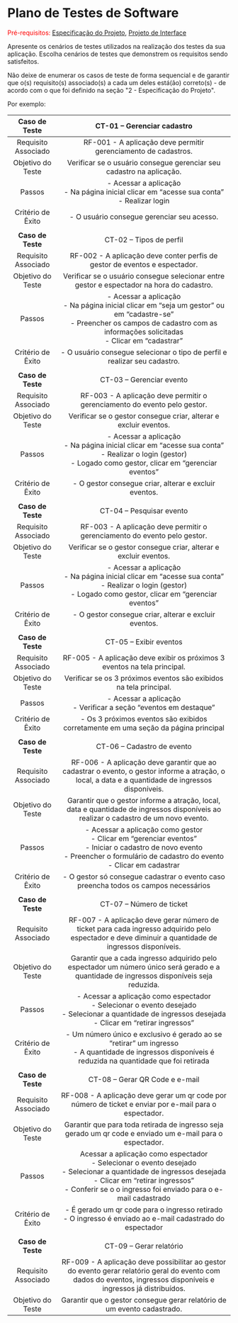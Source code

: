 # Plano de Testes de Software

<span style="color:red">Pré-requisitos: <a href="2-Especificação do Projeto.md"> Especificação do Projeto</a></span>, <a href="3-Projeto de Interface.md"> Projeto de Interface</a>

Apresente os cenários de testes utilizados na realização dos testes da sua aplicação. Escolha cenários de testes que demonstrem os requisitos sendo satisfeitos.

Não deixe de enumerar os casos de teste de forma sequencial e de garantir que o(s) requisito(s) associado(s) a cada um deles está(ão) correto(s) - de acordo com o que foi definido na seção "2 - Especificação do Projeto". 

Por exemplo:
 
| **Caso de Teste** | CT-01 – Gerenciar cadastro |
|:---:|:---:|
| Requisito Associado | RF-001 - A aplicação deve permitir gerenciamento de cadastros. |
| Objetivo do Teste | Verificar se o usuário consegue gerenciar seu cadastro na aplicação. |
| Passos | - Acessar a aplicação <br> - Na página inicial clicar em “acesse sua conta” <br> - Realizar login |
| Critério de Êxito | - O usuário consegue gerenciar seu acesso. |
| | |
| **Caso de Teste** | CT-02 – Tipos de perfil |
| Requisito Associado | RF-002 - A aplicação deve conter perfis de gestor de eventos e espectador. |
| Objetivo do Teste | Verificar se o usuário consegue selecionar entre gestor e espectador na hora do cadastro. |
| Passos | - Acessar a aplicação <br> - Na página inicial clicar em “seja um gestor” ou em “cadastre-se” <br> - Preencher os campos de cadastro com as informações solicitadas <br> - Clicar em “cadastrar” <br> |
| Critério de Êxito | - O usuário consegue selecionar o tipo de perfil e realizar seu cadastro. |
| | |
| **Caso de Teste** | CT-03 – Gerenciar evento |
| Requisito Associado | RF-003 - A aplicação deve permitir o gerenciamento do evento pelo gestor. |
| Objetivo do Teste | Verificar se o gestor consegue criar, alterar e excluir eventos. |
| Passos | - Acessar a aplicação <br> - Na página inicial clicar em “acesse sua conta” <br> - Realizar o login (gestor) <br> - Logado como gestor, clicar em “gerenciar eventos” |
| Critério de Êxito | - O gestor consegue criar, alterar e excluir eventos. |
| | |
| **Caso de Teste** | CT-04 – Pesquisar evento |
| Requisito Associado | RF-003 - A aplicação deve permitir o gerenciamento do evento pelo gestor. |
| Objetivo do Teste | Verificar se o gestor consegue criar, alterar e excluir eventos. |
| Passos | - Acessar a aplicação <br> - Na página inicial clicar em “acesse sua conta” <br> - Realizar o login (gestor) <br> - Logado como gestor, clicar em “gerenciar eventos” |
| Critério de Êxito | - O gestor consegue criar, alterar e excluir eventos. |
| | |
| **Caso de Teste** | CT-05 – Exibir eventos |
| Requisito Associado | RF-005 - A aplicação deve exibir os próximos 3 eventos na tela principal. |
| Objetivo do Teste | Verificar se os 3 próximos eventos são exibidos na tela principal. |
| Passos | - Acessar a aplicação <br> - Verificar a seção “eventos em destaque” |
| Critério de Êxito | - Os 3 próximos eventos são exibidos corretamente em uma seção da página principal |
| | |
| **Caso de Teste** | CT-06 – Cadastro de evento |
| Requisito Associado | RF-006 - A aplicação deve garantir que ao cadastrar o evento, o gestor informe a atração, o local, a data e a quantidade de ingressos disponíveis. |
| Objetivo do Teste | Garantir que o gestor informe a atração, local, data e quantidade de ingressos disponíveis ao realizar o cadastro de um novo evento. |
| Passos | - Acessar a aplicação como gestor <br> - Clicar em “gerenciar eventos” <br> - Iniciar o cadastro de novo evento <br> - Preencher o formulário de cadastro do evento <br> - Clicar em cadastrar <br> |
| Critério de Êxito | - O gestor só consegue cadastrar o evento caso preencha todos os campos necessários |
| | |
| **Caso de Teste** | CT-07 – Número de ticket |
| Requisito Associado | RF-007 - A aplicação deve gerar número de ticket para cada ingresso adquirido pelo espectador e deve diminuir a quantidade de ingressos disponíveis. |
| Objetivo do Teste | Garantir que a cada ingresso adquirido pelo espectador um número único será gerado e a quantidade de ingressos disponíveis seja reduzida. |
| Passos | - Acessar a aplicação como espectador <br> - Selecionar o evento desejado <br> - Selecionar a quantidade de ingressos desejada <br> - Clicar em “retirar ingressos” |
| Critério de Êxito | - Um número único e exclusivo é gerado ao se “retirar” um ingresso <br> - A quantidade de ingressos disponíveis é reduzida na quantidade que foi retirada |
| | |
| **Caso de Teste** | CT-08 – Gerar QR Code e e-mail |
| Requisito Associado | RF-008 - A aplicação deve gerar um qr code por número de ticket e enviar por e-mail para o espectador. |
| Objetivo do Teste | Garantir que para toda retirada de ingresso seja gerado um qr code e enviado um e-mail para o espectador. |
| Passos | Acessar a aplicação como espectador <br> - Selecionar o evento desejado <br> - Selecionar a quantidade de ingressos desejada <br> - Clicar em “retirar ingressos” <br> - Conferir se o o ingresso foi enviado para o e-mail cadastrado |
| Critério de Êxito | - É gerado um qr code para o ingresso retirado <br> - O ingresso é enviado ao e-mail cadastrado do espectador |
| | |
| **Caso de Teste** | CT-09 – Gerar relatório |
| Requisito Associado | RF-009 - A aplicação deve possibilitar ao gestor do evento gerar relatório geral do evento com dados do eventos, ingressos disponíveis e ingressos já distribuídos. |
| Objetivo do Teste | Garantir que o gestor consegue gerar relatório de um evento cadastrado. |

 

